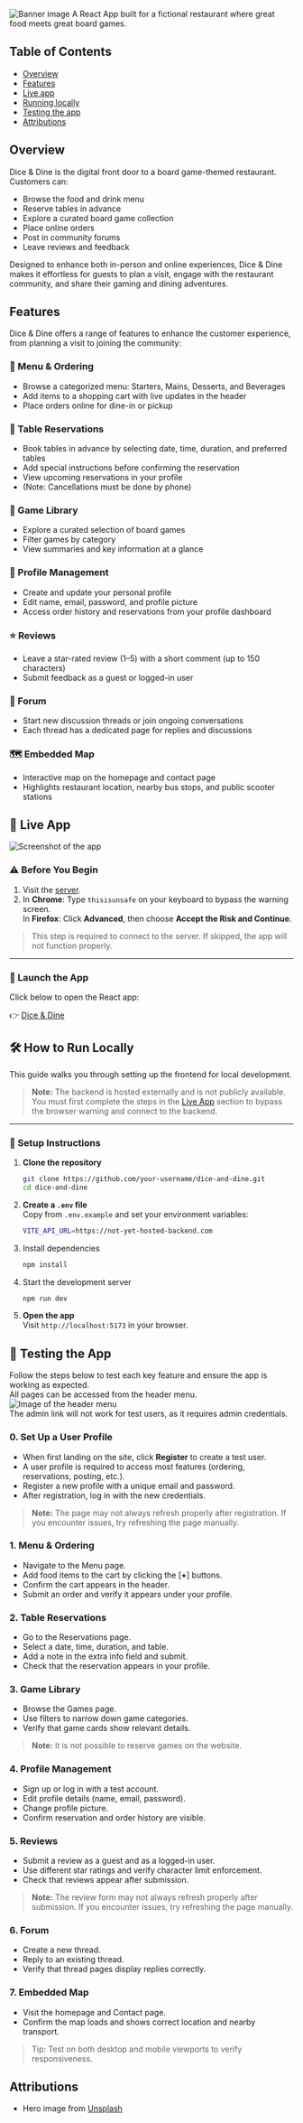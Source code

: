 ![Banner image](banner.png)
A React App built for a fictional restaurant where great food meets great board games.

## Table of Contents
- [Overview](#overview)
- [Features](#features)
- [Live app](#live-app)
- [Running locally](#how-to-run-locally)
- [Testing the app](#testing-the-app)
- [Attributions](#attributions)

## Overview
Dice & Dine is the digital front door to a board game-themed restaurant. Customers can:

- Browse the food and drink menu
- Reserve tables in advance
- Explore a curated board game collection
- Place online orders
- Post in community forums
- Leave reviews and feedback

Designed to enhance both in-person and online experiences, Dice & Dine makes it effortless for guests to plan a visit, engage with the restaurant community, and share their gaming and dining adventures.

## Features
Dice & Dine offers a range of features to enhance the customer experience, from planning a visit to joining the community:

### 🧾 Menu & Ordering
- Browse a categorized menu: Starters, Mains, Desserts, and Beverages
- Add items to a shopping cart with live updates in the header
- Place orders online for dine-in or pickup

### 📅 Table Reservations
- Book tables in advance by selecting date, time, duration, and preferred tables
- Add special instructions before confirming the reservation
- View upcoming reservations in your profile
- (Note: Cancellations must be done by phone)

### 🎲 Game Library
- Explore a curated selection of board games
- Filter games by category
- View summaries and key information at a glance

### 👤 Profile Management
- Create and update your personal profile
- Edit name, email, password, and profile picture
- Access order history and reservations from your profile dashboard

### ⭐ Reviews
- Leave a star-rated review (1–5) with a short comment (up to 150 characters)
- Submit feedback as a guest or logged-in user

### 💬 Forum
- Start new discussion threads or join ongoing conversations
- Each thread has a dedicated page for replies and discussions

### 🗺️ Embedded Map
- Interactive map on the homepage and contact page
- Highlights restaurant location, nearby bus stops, and public scooter stations

## 🚀 Live App
![Screenshot of the app](dash.png)

### ⚠️ Before You Begin
1. Visit the [server](insert-server-link-here).
2. In **Chrome**: Type `thisisunsafe` on your keyboard to bypass the warning screen.  
   In **Firefox**: Click **Advanced**, then choose **Accept the Risk and Continue**.

> This step is required to connect to the server. If skipped, the app will not function properly.

---

### 🔗 Launch the App

Click below to open the React app:

👉 [Dice & Dine](https://localhost:3000)

## 🛠️ How to Run Locally

This guide walks you through setting up the frontend for local development.

> **Note:** The backend is hosted externally and is not publicly available.  
> You must first complete the steps in the [Live App](#-live-app) section to bypass the browser warning and connect to the backend.

---

### 🔧 Setup Instructions
1. **Clone the repository**
   ```bash
   git clone https://github.com/your-username/dice-and-dine.git
   cd dice-and-dine
2. **Create a `.env` file**  
 Copy from `.env.example` and set your environment variables:
   ```bash
   VITE_API_URL=https://not-yet-hosted-backend.com
   ```
3. Install dependencies
   ```bash
   npm install
   ```
4. Start the development server
   ```bash
   npm run dev
   ```
5. **Open the app**  
 Visit `http://localhost:5173` in your browser.

## 🧪 Testing the App

Follow the steps below to test each key feature and ensure the app is working as expected.  
All pages can be accessed from the header menu.
![Image of the header menu](header.png)  
The admin link will not work for test users, as it requires admin credentials.

### 0. Set Up a User Profile
- When first landing on the site, click **Register** to create a test user.
- A user profile is required to access most features (ordering, reservations, posting, etc.).
- Register a new profile with a unique email and password.
- After registration, log in with the new credentials.
> **Note:** The page may not always refresh properly after registration. If you encounter issues, try refreshing the page manually.

### 1. Menu & Ordering
- Navigate to the Menu page.
- Add food items to the cart by clicking the [**+**] buttons.
- Confirm the cart appears in the header.
- Submit an order and verify it appears under your profile.

### 2. Table Reservations
- Go to the Reservations page.
- Select a date, time, duration, and table.
- Add a note in the extra info field and submit.
- Check that the reservation appears in your profile.

### 3. Game Library
- Browse the Games page.
- Use filters to narrow down game categories.
- Verify that game cards show relevant details.
> **Note:** it is not possible to reserve games on the website.

### 4. Profile Management
- Sign up or log in with a test account.
- Edit profile details (name, email, password).
- Change profile picture.
- Confirm reservation and order history are visible.

### 5. Reviews
- Submit a review as a guest and as a logged-in user.
- Use different star ratings and verify character limit enforcement.
- Check that reviews appear after submission.
> **Note:** The review form may not always refresh properly after submission. If you encounter issues, try refreshing the page manually.

### 6. Forum
- Create a new thread.
- Reply to an existing thread.
- Verify that thread pages display replies correctly.

### 7. Embedded Map
- Visit the homepage and Contact page.
- Confirm the map loads and shows correct location and nearby transport.

> Tip: Test on both desktop and mobile viewports to verify responsiveness.

## Attributions
- Hero image from [Unsplash](https://unsplash.com/photos/a-man-sitting-at-a-table-playing-a-board-game-7gagNAbWocg?utm_content=creditShareLink&utm_medium=referral&utm_source=unsplash)